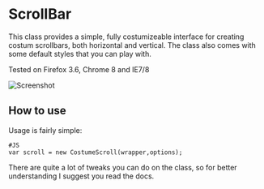 ScrollBar
========
This class provides a simple, fully costumizeable interface for creating costum scrollbars, both horizontal and vertical.
The class also comes with some default styles that you can play with.

Tested on Firefox 3.6, Chrome 8 and IE7/8

![Screenshot](http://github.com/arieh/ScrollBar/raw/master/scren.png)


How to use
----------
Usage is fairly simple:

    #JS
    var scroll = new CostumeScroll(wrapper,options);
    
There are quite a lot of tweaks you can do on the class, so for better understanding I suggest you read the docs.

